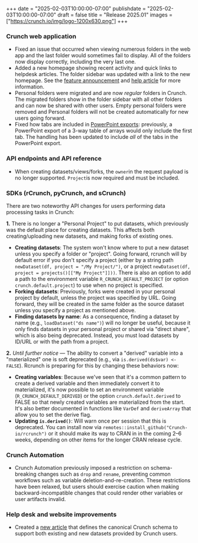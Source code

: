 +++
date = "2025-02-03T10:00:00-07:00"
publishdate = "2025-02-03T10:00:00-07:00"
draft = false
title = "Release 2025.01"
images = ["https://crunch.io/img/logo-1200x630.png"]
+++

### **Crunch web application**

- Fixed an issue that occurred when viewing numerous folders in the web app and the last folder would sometimes fail to display. All of the folders now display correctly, including the very last one.
- Added a new homepage showing recent activity and quick links to helpdesk articles. The folder sidebar was updated with a link to the new homepage. See the [feature announcement](https://crunch.io/dev/features/crunch-homepage/) and [help article](https://help.crunch.io/hc/en-us/articles/33367288303629-The-Crunch-homepage) for more information.
- Personal folders were migrated and are now *regular* folders in Crunch. The migrated folders show in the folder sidebar with all other folders and can now be shared with other users. Empty personal folders were removed and Personal folders will not be created automatically for new users going forward.
- Fixed how tabs are included in [PowerPoint exports](https://help.crunch.io/hc/en-us/articles/10238296214669-Exporting-a-dashboard-to-Excel-or-PowerPoint): previously, a PowerPoint export of a 3-way table of arrays would only include the first tab. The handling has been updated to include *all* of the tabs in the PowerPoint export.

### **API endpoints and API reference**

- When creating datasets/views/forks, the `owner`in the request payload is no longer supported. `Project`is now required and must be included.

### **SDKs (rCrunch, pyCrunch, and sCrunch)**

There are two noteworthy API changes for users performing data processing tasks in Crunch:

**1.** There is no longer a "Personal Project" to put datasets, which previously was the default place for creating datasets. This affects both creating/uploading new datasets, and making forks of existing ones.
  * **Creating datasets**: The system won't know where to put a new dataset unless you specify a folder or "project". Going forward, rcrunch will by default error if you don't specify a project (either by a string path `newDataset(df, project = "/My Project/")`, or a project  `newDataset(df, project = projects()[["My Project"]]))`. There is also an option to add a path to the environment variable `R_CRUNCH_DEFAULT_PROJECT` (or option `crunch.default.project`) to use when no project is specified.
  * **Forking datasets**: Previously, forks were created in your personal project by default, unless the project was specified by URL. Going forward, they will be created in the same folder as the source dataset unless you specify a project as mentioned above.
  * **Finding datasets by name**: As a consequence, finding a dataset by name (e.g., `loadDataset("ds name")`) will no longer be useful, because it only finds datasets in your personal project or shared via "direct share", which is also being deprecated. Instead, you must load datasets by ID/URL or with the path from a project.

**2.** *Until further notice —* The ability to convert a "derived" variable into a "materialized" one is soft deprecated (e.g., via `is.derived(ds$var) <- FALSE`). Rcrunch is preparing for this by changing these behaviors now:
  * **Creating variables**: Because we've seen that it's a common pattern to create a derived variable and then immediately convert it to materialized, it's now possible to set an environment variable (`R_CRUNCH_DEFAULT_DERIVED`) or the option `crunch.default.derived` to FALSE so that newly created variables are materialized from the start. It's also better documented in functions like `VarDef` and `deriveArray` that allow you to set the derive flag.
  * **Updating `is.derived()`**: Will warn once per session that this is deprecated. You can install now via `remotes::install_github("Crunch-io/rcrunch")` or it should make its way to CRAN in in the coming 2–6 weeks, depending on other items for the longer CRAN release cycle.

### **Crunch Automation**

- Crunch Automation previously imposed a restriction on schema-breaking changes such as `drop` and `rename`, preventing common workflows such as variable deletion-and-re-creation. These restrictions have been relaxed, but users should exercise caution when making backward-incompatible changes that could render other variables or user artifacts invalid.

### **Help desk and website improvements**

- Created a [new article](https://help.crunch.io/hc/en-us/articles/33292641414669-Crunch-Logical-Schema) that defines the canonical Crunch schema to support both existing and new datasets provided by Crunch users.
